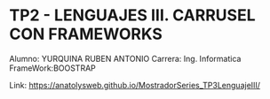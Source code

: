 # TP2 - LENGUAJES III. CARRUSEL CON FRAMEWORKS
Alumno: YURQUINA RUBEN ANTONIO
Carrera: Ing. Informatica
FrameWork:BOOSTRAP


Link:  https://anatolysweb.github.io/MostradorSeries_TP3LenguajeIII/